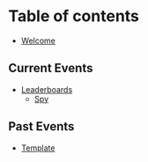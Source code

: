 # Table of contents

* [Welcome](README.md)

## Current Events

* [Leaderboards](current-events/current-leaderboards/README.md)
  * [Spy](current-events/current-leaderboards/spy.md)

## Past Events

* [Template](past-events/template.md)

